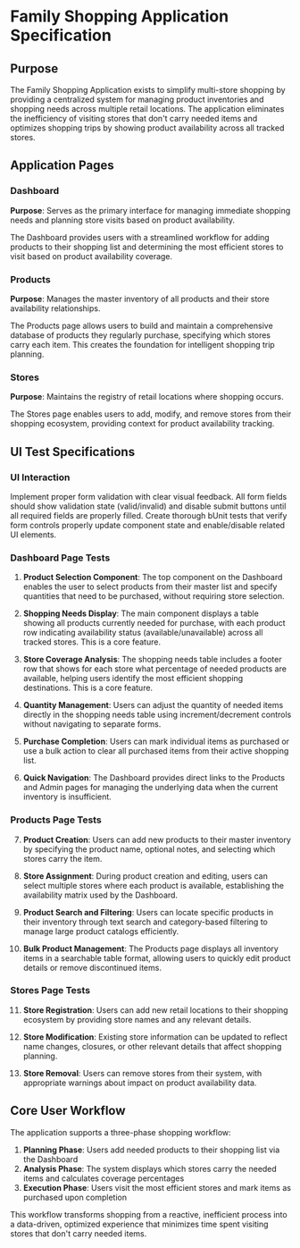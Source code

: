 # Family Shopping Application Specification

## Purpose

The Family Shopping Application exists to simplify multi-store shopping by providing a centralized system for managing product inventories and shopping needs across multiple retail locations. The application eliminates the inefficiency of visiting stores that don't carry needed items and optimizes shopping trips by showing product availability across all tracked stores.

## Application Pages

### Dashboard
**Purpose**: Serves as the primary interface for managing immediate shopping needs and planning store visits based on product availability.

The Dashboard provides users with a streamlined workflow for adding products to their shopping list and determining the most efficient stores to visit based on product availability coverage.

### Products  
**Purpose**: Manages the master inventory of all products and their store availability relationships.

The Products page allows users to build and maintain a comprehensive database of products they regularly purchase, specifying which stores carry each item. This creates the foundation for intelligent shopping trip planning.

### Stores
**Purpose**: Maintains the registry of retail locations where shopping occurs.

The Stores page enables users to add, modify, and remove stores from their shopping ecosystem, providing context for product availability tracking.

## UI Test Specifications

### UI Interaction

Implement proper form validation with clear visual feedback. All form fields should show validation state (valid/invalid) and disable submit buttons until all required fields are properly filled. Create thorough bUnit tests that verify form controls properly update component state and enable/disable related UI elements.

### Dashboard Page Tests

1. **Product Selection Component**: The top component on the Dashboard enables the user to select products from their master list and specify quantities that need to be purchased, without requiring store selection.

2. **Shopping Needs Display**: The main component displays a table showing all products currently needed for purchase, with each product row indicating availability status (available/unavailable) across all tracked stores. This is a core feature.

3. **Store Coverage Analysis**: The shopping needs table includes a footer row that shows for each store what percentage of needed products are available, helping users identify the most efficient shopping destinations. This is a core feature.

4. **Quantity Management**: Users can adjust the quantity of needed items directly in the shopping needs table using increment/decrement controls without navigating to separate forms.

5. **Purchase Completion**: Users can mark individual items as purchased or use a bulk action to clear all purchased items from their active shopping list.

6. **Quick Navigation**: The Dashboard provides direct links to the Products and Admin pages for managing the underlying data when the current inventory is insufficient.

### Products Page Tests

7. **Product Creation**: Users can add new products to their master inventory by specifying the product name, optional notes, and selecting which stores carry the item.

8. **Store Assignment**: During product creation and editing, users can select multiple stores where each product is available, establishing the availability matrix used by the Dashboard.

9. **Product Search and Filtering**: Users can locate specific products in their inventory through text search and category-based filtering to manage large product catalogs efficiently.

10. **Bulk Product Management**: The Products page displays all inventory items in a searchable table format, allowing users to quickly edit product details or remove discontinued items.

### Stores Page Tests

11. **Store Registration**: Users can add new retail locations to their shopping ecosystem by providing store names and any relevant details.

12. **Store Modification**: Existing store information can be updated to reflect name changes, closures, or other relevant details that affect shopping planning.

13. **Store Removal**: Users can remove stores from their system, with appropriate warnings about impact on product availability data.

## Core User Workflow

The application supports a three-phase shopping workflow:
1. **Planning Phase**: Users add needed products to their shopping list via the Dashboard
2. **Analysis Phase**: The system displays which stores carry the needed items and calculates coverage percentages
3. **Execution Phase**: Users visit the most efficient stores and mark items as purchased upon completion

This workflow transforms shopping from a reactive, inefficient process into a data-driven, optimized experience that minimizes time spent visiting stores that don't carry needed items.
